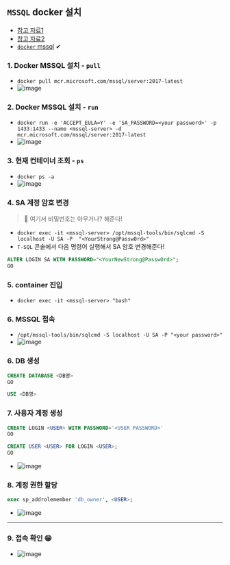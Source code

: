 ## `MSSQL` docker 설치
- [참고 자료1](https://www.lesstif.com/dbms/docker-ms-sql-server-113347394.html)
- [참고 자료2](https://oingdaddy.tistory.com/285)
- [`docker` mssql](https://hub.docker.com/_/microsoft-mssql-server?tab=description) ✔

### 1. Docker MSSQL 설치 - `pull`
- `docker pull mcr.microsoft.com/mssql/server:2017-latest`
- ![image](https://user-images.githubusercontent.com/61215550/167046901-10664a1c-f734-4163-8114-f070e0e09cc4.png)

### 2. Docker MSSQL 설치 - `run`
- `docker run -e 'ACCEPT_EULA=Y' -e 'SA_PASSWORD=<your password>' -p 1433:1433 --name <mssql-server> -d mcr.microsoft.com/mssql/server:2017-latest`
- ![image](https://user-images.githubusercontent.com/61215550/167047090-8919fe48-fd12-406b-a99a-5a46cc5715bd.png)

### 3. 현재 컨테이너 조회 - `ps`
- `docker ps -a`
- ![image](https://user-images.githubusercontent.com/61215550/167047107-0c38f070-bef8-40ea-8c0c-9f00d7c320d6.png)

### 4. SA 계정 암호 변경
> 📌 여기서 비밀번호는 아무거나? 해준다!
- `docker exec -it <mssql-server> /opt/mssql-tools/bin/sqlcmd -S localhost -U SA -P  "<YourStrong@Passw0rd>" `
- `T-SQL` 콘솔에서 다음 명령어 실행해서 SA 암호 변경해준다!
```SQL
ALTER LOGIN SA WITH PASSWORD="<YourNewStrong@PasswOrd>";
GO
```
### 5. container 진입
- `docker exec -it <mssql-server> "bash"`

### 6. MSSQL 접속
- `/opt/mssql-tools/bin/sqlcmd -S localhost -U SA -P "<your password>"`
- ![image](https://user-images.githubusercontent.com/61215550/167047408-497506a3-9c5f-48f1-a3df-091cebfdc4e0.png)

### 6. DB 생성
```SQL
CREATE DATABASE <DB명>
GO

USE <DB명>
```

### 7. 사용자 계정 생성
```SQL
CREATE LOGIN <USER> WITH PASSWORD='<USER PASSWORD>'
GO

CREATE USER <USER> FOR LOGIN <USER>;
GO
```
- ![image](https://user-images.githubusercontent.com/61215550/167047639-5b043fb0-7416-42fa-b602-ea5fb8fbf8e0.png)

### 8. 계정 권한 할당
```SQL
exec sp_addrolemember 'db_owner', <USER>;
```
- ![image](https://user-images.githubusercontent.com/61215550/167047651-aa82b75a-a3f6-4cc3-9dde-8783e0d8f59b.png)

---

### 9. 접속 확인 😁
- ![image](https://user-images.githubusercontent.com/61215550/167047862-e95517c6-2ee4-4c04-9455-2139d6856724.png)
